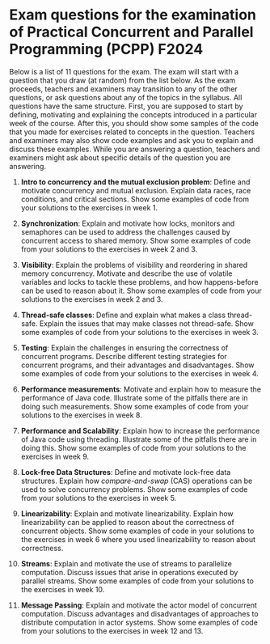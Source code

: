 # Exam questions for the examination of Practical Concurrent and Parallel Programming (PCPP) F2024

Below is a list of 11 questions for the exam. The exam will start with a question that you draw (at random) from the list below. As the exam proceeds, teachers and examiners may transition to any of the other questions, or ask questions about any of the topics in the syllabus. All questions have the same structure. First, you are supposed to start by defining, motivating and explaining the concepts introduced in a particular week of the course. After this, you should show some samples of the code that you made for exercises related to concepts in the question. Teachers and examiners may also show code examples and ask you to explain and discuss these examples. While you are answering a question, teachers and examiners might ask about specific details of the question you are answering.

1. **Intro to concurrency and the mutual exclusion problem**: Define and motivate concurrency and mutual exclusion. Explain data races, race conditions, and critical sections. Show some examples of code from your solutions to the exercises in week 1.

2. **Synchronization**: Explain and motivate how locks, monitors and semaphores can be used to address the challenges caused by concurrent access to shared memory. Show some examples of code from your solutions to the exercises in week 2 and 3.

3. **Visibility**: Explain the problems of visibility and reordering in shared memory concurrency. Motivate and describe the use of volatile variables and locks to tackle these problems, and how happens-before can be used to reason about it. Show some examples of code from your solutions to the exercises in week 2 and 3.

4. **Thread-safe classes**: Define and explain what makes a class thread-safe. Explain the issues that may make classes not thread-safe. Show some examples of code from your solutions to the exercises in week 3.

5. **Testing**: Explain the challenges in ensuring the correctness of concurrent programs. Describe different testing strategies for concurrent programs, and their advantages and disadvantages. Show some examples of code from your solutions to the exercises in week 4.

6. **Performance measurements**: Motivate and explain how to measure the performance of Java code. Illustrate some of the pitfalls there are in doing such measurements. Show some examples of code from your solutions to the exercises in week 8.

7. **Performance and Scalability**: Explain how to increase the performance of Java code using threading. Illustrate some of the pitfalls there are in doing this. Show some examples of code from your solutions to the exercises in week 9.

8. **Lock-free Data Structures**: Define and motivate lock-free data structures. Explain how *compare-and-swap* (CAS) operations can be used to solve concurrency problems. Show some examples of code from your solutions to the exercises in week 5.

9. **Linearizability**: Explain and motivate linearizability. Explain how linearizability can be applied to reason about the correctness of concurrent objects. Show some examples of code in your solutions to the exercises in week 6 where you used linearizability to reason about correctness.

10. **Streams**: Explain and motivate the use of streams to parallelize computation. Discuss issues that arise in operations executed by parallel streams. Show some examples of code from your solutions to the exercises in week 10.

11. **Message Passing**: Explain and motivate the actor model of concurrent computation. Discuss advantages and disadvantages of approaches to distribute computation in actor systems. Show some examples of code from your solutions to the exercises in week 12 and 13.
